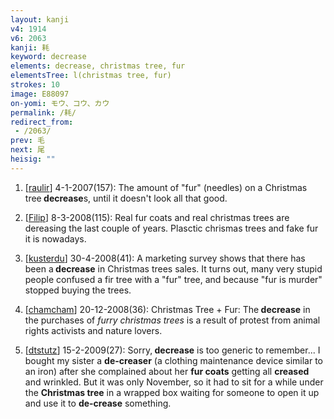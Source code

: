 ```yaml
---
layout: kanji
v4: 1914
v6: 2063
kanji: 耗
keyword: decrease
elements: decrease, christmas tree, fur
elementsTree: l(christmas tree, fur)
strokes: 10
image: E88097
on-yomi: モウ、コウ、カウ
permalink: /耗/
redirect_from:
 - /2063/
prev: 毛
next: 尾
heisig: ""
---
```


1) [<a href="http://kanji.koohii.com/profile/raulir">raulir</a>] 4-1-2007(157): The amount of &quot;fur&quot; (needles) on a Christmas tree<strong> decrease</strong>s, until it doesn&#039;t look all that good.

2) [<a href="http://kanji.koohii.com/profile/Filip">Filip</a>] 8-3-2008(115): Real fur coats and real christmas trees are dereasing the last couple of years. Plasctic chrismas trees and fake fur it is nowadays.

3) [<a href="http://kanji.koohii.com/profile/kusterdu">kusterdu</a>] 30-4-2008(41): A marketing survey shows that there has been a<strong> decrease</strong> in Christmas trees sales. It turns out, many very stupid people confused a fir tree with a &quot;fur&quot; tree, and because &quot;fur is murder&quot; stopped buying the trees.

4) [<a href="http://kanji.koohii.com/profile/chamcham">chamcham</a>] 20-12-2008(36): Christmas Tree + Fur: The<strong> decrease</strong> in the purchases of <em>furry christmas trees</em> is a result of protest from animal rights activists and nature lovers.

5) [<a href="http://kanji.koohii.com/profile/dtstutz">dtstutz</a>] 15-2-2009(27): Sorry,<strong> decrease</strong> is too generic to remember... I bought my sister a <strong>de-creaser</strong> (a clothing maintenance device similar to an iron) after she complained about her <strong>fur coats</strong> getting all <strong>creased</strong> and wrinkled. But it was only November, so it had to sit for a while under the <strong>Christmas tree</strong> in a wrapped box waiting for someone to open it up and use it to <strong>de-crease</strong> something.

